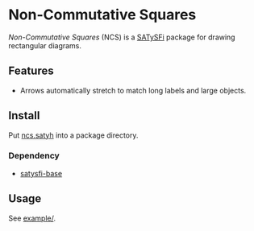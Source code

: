 # Non-Commutative Squares

*Non-Commutative Squares* (NCS) is a
[SATySFi](https://github.com/gfngfn/SATySFi) package for drawing
rectangular diagrams.

## Features

*   Arrows automatically stretch to match long labels and large objects.

## Install

Put [ncs.satyh](ncs.satyh) into a package directory.

### Dependency

*   [satysfi-base](https://github.com/nyuichi/satysfi-base)

## Usage

See [example/](example/).
